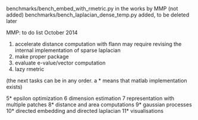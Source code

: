 benchmarks/bench_embed_with_rmetric.py in the works by MMP (not added)
benchmarks/bench_laplacian_dense_temp.py added, to be deleted later

MMP: to do list October 2014

1. accelerate distance computation with flann
   may require revising the internal implementation of sparse laplacian
2. make proper package
3. evaluate e-value/vector computation
4. lazy rmetric

(the next tasks can be in any order. a * means that matlab implementation exists)

5* epsilon optimization
6  dimension estimation
7  representation with multiple patches
8* distance and area computations
9* gaussian processes
10* directed embedding and directed laplacian
11* visualisations

